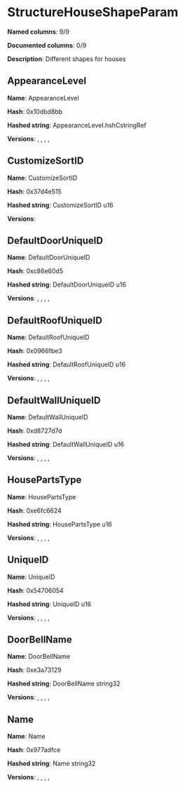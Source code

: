 # StructureHouseShapeParam
**Named columns**: 9/9

**Documented columns**: 0/9

**Description**: Different shapes for houses
## AppearanceLevel

**Name**: AppearanceLevel

**Hash**: 0x10dbd8bb

**Hashed string**: AppearanceLevel.hshCstringRef

**Versions**: , , , , 

## CustomizeSortID

**Name**: CustomizeSortID

**Hash**: 0x37d4e515

**Hashed string**: CustomizeSortID u16

**Versions**: 

## DefaultDoorUniqueID

**Name**: DefaultDoorUniqueID

**Hash**: 0xc86e60d5

**Hashed string**: DefaultDoorUniqueID u16

**Versions**: , , , , 

## DefaultRoofUniqueID

**Name**: DefaultRoofUniqueID

**Hash**: 0x0966fbe3

**Hashed string**: DefaultRoofUniqueID u16

**Versions**: , , , , 

## DefaultWallUniqueID

**Name**: DefaultWallUniqueID

**Hash**: 0xd8727d7d

**Hashed string**: DefaultWallUniqueID u16

**Versions**: , , , , 

## HousePartsType

**Name**: HousePartsType

**Hash**: 0xe6fc6624

**Hashed string**: HousePartsType u16

**Versions**: , , , , 

## UniqueID

**Name**: UniqueID

**Hash**: 0x54706054

**Hashed string**: UniqueID u16

**Versions**: , , , , 

## DoorBellName

**Name**: DoorBellName

**Hash**: 0xe3a73129

**Hashed string**: DoorBellName string32

**Versions**: , , , , 

## Name

**Name**: Name

**Hash**: 0x977adfce

**Hashed string**: Name string32

**Versions**: , , , , 

